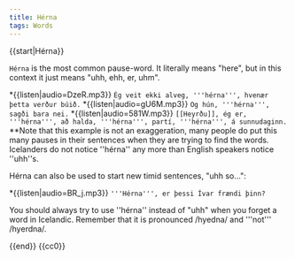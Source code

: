 ```yaml
---
title: Hérna
tags: Words
---
```


<level a1/>

{{start|Hérna}}

`Hérna` is the most common pause-word. It literally means "here", but in this context it just means "uhh, ehh, er, uhm".

*{{listen|audio=DzeR.mp3}} `Ég veit ekki alveg, '''hérna''', hvenær þetta verður búið.`
*{{listen|audio=gU6M.mp3}} `Og hún, '''hérna''', sagði bara nei.`
*{{listen|audio=581W.mp3}} `[[Heyrðu]], ég er, '''hérna''', að halda, '''hérna''', partí, '''hérna''', á sunnudaginn.`
**Note that this example is not an exaggeration, many people do put this many pauses in their sentences when they are trying to find the words. Icelanders do not notice ''hérna'' any more than English speakers notice ''uhh''s.

Hérna can also be used to start new timid sentences, "uhh so...":

*{{listen|audio=BR_j.mp3}} `'''Hérna''', er þessi Ívar frændi þinn?`

You should always try to use ''hérna'' instead of "uhh" when you forget a word in Icelandic. Remember that it is pronounced /hyedna/ and '''not''' /hyerdna/.



{{end}}
<noinclude>{{cc0}}</noinclude>